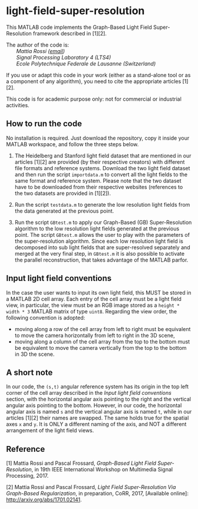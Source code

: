 # light-field-super-resolution
This MATLAB code implements the Graph-Based Light Field Super-Resolution framework described in [1][2].

The author of the code is:  
&nbsp;&nbsp;&nbsp;&nbsp;&nbsp;&nbsp; *Mattia Rossi ([email](rossi.mattia@gmail.com))*  
&nbsp;&nbsp;&nbsp;&nbsp;&nbsp;&nbsp; *Signal Processing Laboratory 4 (LTS4)*  
&nbsp;&nbsp;&nbsp;&nbsp;&nbsp;&nbsp; *Ecole Polytechnique Federale de Lausanne (Switzerland)*

If you use or adapt this code in your work (either as a stand-alone tool or as a component of any algorithm), you need to cite the appropriate articles [1][2].

This code is for academic purpose only: not for commercial or industrial activities.

## How to run the code

No installation is required. Just download the repository, copy it inside your MATLAB workspace, and follow the three steps below.

1. The Heidelberg and Stanford light field dataset that are mentioned in our articles [1][2] are provided (by their respective creators) with different file formats and reference systems. Download the two light field dataset and then run the script `importdata.m` to convert all the light fields to the same format and reference system. Please note that the two dataset have to be downloaded from their respective websites (references to the two datasets are provided in [1][2]).

2. Run the script `testdata.m` to generate the low resolution light fields from the data generated at the previous point.

3. Run the script `GBtest.m` to apply our Graph-Based (GB) Super-Resolution algorithm to the low resolution light fields generated at the previous point. The script `GBtest.m` allows the user to play with the parameters of the super-resolution algorithm. Since each low resolution light field is decomposed into sub light fields that are super-resolved separately and merged at the very final step, in `GBtest.m` it is also possible to activate the parallel reconstruction, that takes advantage of the MATLAB parfor.

## Input light field conventions

In the case the user wants to input its own light field, this MUST be stored in a MATLAB 2D cell array. Each entry of the cell array must be a light field view, in particular, the view must be an RGB image stored as a `height * width * 3` MATLAB matrix of type `uint8`.
Regarding the view order, the following convention is adopted:
- moving along a row of the cell array from left to right must be equivalent to move the camera horizontally from left to right in the 3D scene,
- moving along a column of the cell array from the top to the bottom must be equivalent to move the camera vertically from the top to the bottom in 3D the scene.

## A short note

In our code, the `(s,t)` angular reference system has its origin in the top left corner of the cell array described in the *Input light field conventions* section, with the horizontal angular axis pointing to the right and the vertical angular axis pointing to the bottom. However, in our code, the horizontal angular axis is named `s` and the vertical angular axis is named `t`, while in our articles [1][2] their names are swapped. The same holds true for the spatial axes `x` and `y`. It is ONLY a different naming of the axis, and NOT a different arrangement of the light field views.

## Reference
[1] Mattia Rossi and Pascal Frossard, *Graph-Based Light Field Super-Resolution*, in 19th IEEE International Workshop on Multimedia Signal Processing, 2017.

[2] Mattia Rossi and Pascal Frossard, *Light Field Super-Resolution Via Graph-Based Regularization*, in preparation, CoRR, 2017, [Available online]: http://arxiv.org/abs/1701.02141.
